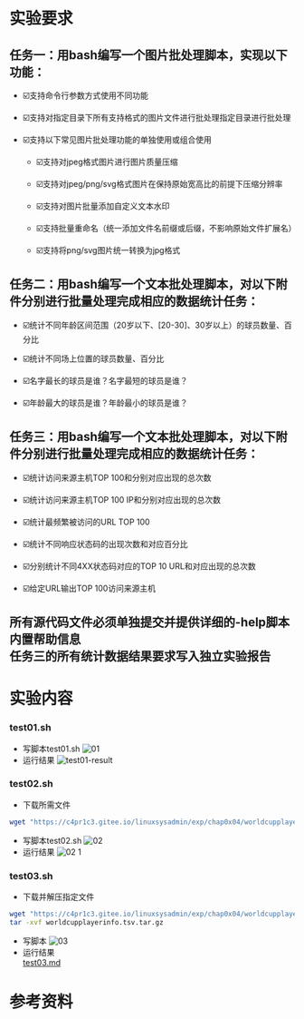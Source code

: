 # 实验要求
## 任务一：用bash编写一个图片批处理脚本，实现以下功能：
* ☑️支持命令行参数方式使用不同功能

* ☑️支持对指定目录下所有支持格式的图片文件进行批处理指定目录进行批处理

* ☑️支持以下常见图片批处理功能的单独使用或组合使用

    * ☑️支持对jpeg格式图片进行图片质量压缩

    * ☑️支持对jpeg/png/svg格式图片在保持原始宽高比的前提下压缩分辨率

    * ☑️支持对图片批量添加自定义文本水印

    * ☑️支持批量重命名（统一添加文件名前缀或后缀，不影响原始文件扩展名）
  
    * ☑️支持将png/svg图片统一转换为jpg格式

## 任务二：用bash编写一个文本批处理脚本，对以下附件分别进行批量处理完成相应的数据统计任务：
* ☑️统计不同年龄区间范围（20岁以下、[20-30]、30岁以上）的球员数量、百分比

* ☑️统计不同场上位置的球员数量、百分比

* ☑️名字最长的球员是谁？名字最短的球员是谁？

* ☑️年龄最大的球员是谁？年龄最小的球员是谁？

## 任务三：用bash编写一个文本批处理脚本，对以下附件分别进行批量处理完成相应的数据统计任务：
* ☑️统计访问来源主机TOP 100和分别对应出现的总次数

* ☑️统计访问来源主机TOP 100 IP和分别对应出现的总次数

* ☑️统计最频繁被访问的URL TOP 100

* ☑️统计不同响应状态码的出现次数和对应百分比

* ☑️分别统计不同4XX状态码对应的TOP 10 URL和对应出现的总次数

* ☑️给定URL输出TOP 100访问来源主机

## 所有源代码文件必须单独提交并提供详细的-help脚本内置帮助信息<br>任务三的所有统计数据结果要求写入独立实验报告

# 实验内容
### test01.sh
* 写脚本test01.sh
![01](https://user-images.githubusercontent.com/74172793/161087916-39573311-61a8-4a98-8f03-249b860e5eb2.png)
* 运行结果
![test01-result](https://user-images.githubusercontent.com/74172793/161185253-93cc4519-e499-4a64-be4e-f6c5f7d30da1.png)

### test02.sh
* 下载所需文件
```bash
wget "https://c4pr1c3.gitee.io/linuxsysadmin/exp/chap0x04/worldcupplayerinfo.tsv"
```
* 写脚本test02.sh
![02](https://user-images.githubusercontent.com/74172793/161089203-74fdcf37-e403-4986-9c3d-38db39522599.png)
* 运行结果
![02 1](https://user-images.githubusercontent.com/74172793/161089674-137f2209-3952-4e35-b3f6-f721e08afa7b.png)

### test03.sh
* 下载并解压指定文件
```bash
wget "https://c4pr1c3.gitee.io/linuxsysadmin/exp/chap0x04/worldcupplayerinfo.tsv"
tar -xvf worldcupplayerinfo.tsv.tar.gz
```
* 写脚本
![03](https://user-images.githubusercontent.com/74172793/161090576-f218f786-17d3-4718-bdbf-74489f7281f7.png)
* 运行结果<br>
[test03.md](https://github.com/CUCCS/2022-linux-public-dangyuyan/files/8394506/test03.md)


# 参考资料


